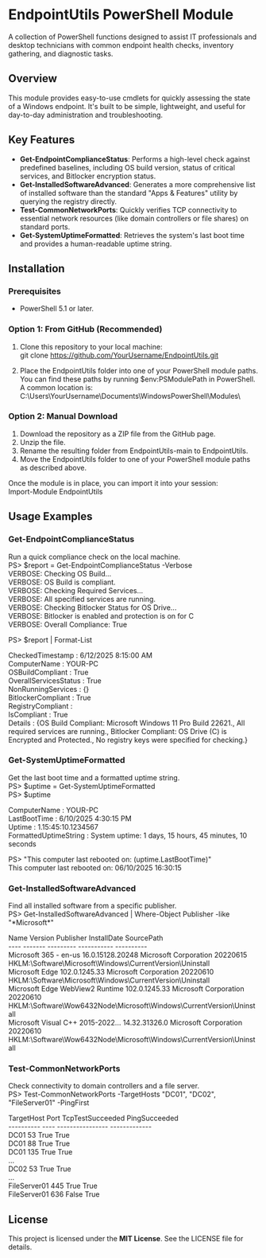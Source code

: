 # **EndpointUtils PowerShell Module**

A collection of PowerShell functions designed to assist IT professionals and desktop technicians with common endpoint health checks, inventory gathering, and diagnostic tasks.

## **Overview**

This module provides easy-to-use cmdlets for quickly assessing the state of a Windows endpoint. It's built to be simple, lightweight, and useful for day-to-day administration and troubleshooting.

## **Key Features**

* **Get-EndpointComplianceStatus**: Performs a high-level check against predefined baselines, including OS build version, status of critical services, and Bitlocker encryption status.  
* **Get-InstalledSoftwareAdvanced**: Generates a more comprehensive list of installed software than the standard "Apps & Features" utility by querying the registry directly.  
* **Test-CommonNetworkPorts**: Quickly verifies TCP connectivity to essential network resources (like domain controllers or file shares) on standard ports.  
* **Get-SystemUptimeFormatted**: Retrieves the system's last boot time and provides a human-readable uptime string.

## **Installation**

### **Prerequisites**

* PowerShell 5.1 or later.

### **Option 1: From GitHub (Recommended)**

1. Clone this repository to your local machine:  
   git clone https://github.com/YourUsername/EndpointUtils.git

2. Place the EndpointUtils folder into one of your PowerShell module paths. You can find these paths by running $env:PSModulePath in PowerShell. A common location is:  
   C:\\Users\\YourUsername\\Documents\\WindowsPowerShell\\Modules\\

### **Option 2: Manual Download**

1. Download the repository as a ZIP file from the GitHub page.  
2. Unzip the file.  
3. Rename the resulting folder from EndpointUtils-main to EndpointUtils.  
4. Move the EndpointUtils folder to one of your PowerShell module paths as described above.

Once the module is in place, you can import it into your session:  
Import-Module EndpointUtils

## **Usage Examples**

### **Get-EndpointComplianceStatus**

Run a quick compliance check on the local machine.  
PS\> $report \= Get-EndpointComplianceStatus \-Verbose  
VERBOSE: Checking OS Build...  
VERBOSE: OS Build is compliant.  
VERBOSE: Checking Required Services...  
VERBOSE: All specified services are running.  
VERBOSE: Checking Bitlocker Status for OS Drive...  
VERBOSE: Bitlocker is enabled and protection is on for C  
VERBOSE: Overall Compliance: True

PS\> $report | Format-List

CheckedTimestamp      : 6/12/2025 8:15:00 AM  
ComputerName          : YOUR-PC  
OSBuildCompliant      : True  
OverallServicesStatus : True  
NonRunningServices    : {}  
BitlockerCompliant    : True  
RegistryCompliant     :  
IsCompliant           : True  
Details               : {OS Build Compliant: Microsoft Windows 11 Pro Build 22621., All required services are running., Bitlocker Compliant: OS Drive (C) is Encrypted and Protected., No registry keys were specified for checking.}

### **Get-SystemUptimeFormatted**

Get the last boot time and a formatted uptime string.  
PS\> $uptime \= Get-SystemUptimeFormatted  
PS\> $uptime

ComputerName          : YOUR-PC  
LastBootTime          : 6/10/2025 4:30:15 PM  
Uptime                : 1.15:45:10.1234567  
FormattedUptimeString : System uptime: 1 days, 15 hours, 45 minutes, 10 seconds

PS\> "This computer last rebooted on: $($uptime.LastBootTime)"  
This computer last rebooted on: 06/10/2025 16:30:15

### **Get-InstalledSoftwareAdvanced**

Find all installed software from a specific publisher.  
PS\> Get-InstalledSoftwareAdvanced | Where-Object Publisher \-like "\*Microsoft\*"

Name                                     Version         Publisher                      InstallDate SourcePath  
\----                                     \-------         \---------                      \----------- \----------  
Microsoft 365 \- en-us                    16.0.15128.20248 Microsoft Corporation        20220615    HKLM:\\Software\\Microsoft\\Windows\\CurrentVersion\\Uninstall  
Microsoft Edge                           102.0.1245.33   Microsoft Corporation        20220610    HKLM:\\Software\\Microsoft\\Windows\\CurrentVersion\\Uninstall  
Microsoft Edge WebView2 Runtime          102.0.1245.33   Microsoft Corporation        20220610    HKLM:\\Software\\Wow6432Node\\Microsoft\\Windows\\CurrentVersion\\Uninstall  
Microsoft Visual C++ 2015-2022...        14.32.31326.0   Microsoft Corporation        20220610    HKLM:\\Software\\Wow6432Node\\Microsoft\\Windows\\CurrentVersion\\Uninstall

### **Test-CommonNetworkPorts**

Check connectivity to domain controllers and a file server.  
PS\> Test-CommonNetworkPorts \-TargetHosts "DC01", "DC02", "FileServer01" \-PingFirst

TargetHost   Port TcpTestSucceeded PingSucceeded  
\----------   \---- \---------------- \-------------  
DC01           53             True          True  
DC01           88             True          True  
DC01          135             True          True  
...  
DC02           53             True          True  
...  
FileServer01  445             True          True  
FileServer01  636            False          True

## **License**

This project is licensed under the **MIT License**. See the LICENSE file for details.